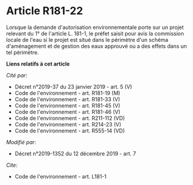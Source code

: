 # Article R181-22

Lorsque la demande d'autorisation environnementale porte sur un projet relevant du 1° de l'article L. 181-1, le préfet saisit
pour avis la commission locale de l'eau si le projet est situé dans le périmètre d'un schéma d'aménagement et de gestion des
eaux approuvé ou a des effets dans un tel périmètre.

**Liens relatifs à cet article**

_Cité par_:

  - Décret n°2019-37 du 23 janvier 2019 - art. 5 (V)
  - Code de l'environnement - art. R181-19 (M)
  - Code de l'environnement - art. R181-33 (V)
  - Code de l'environnement - art. R181-45 (V)
  - Code de l'environnement - art. R181-46 (V)
  - Code de l'environnement - art. R211-112 (VD)
  - Code de l'environnement - art. R214-23 (V)
  - Code de l'environnement - art. R555-14 (VD)

_Modifié par_:

  - Décret n°2019-1352 du 12 décembre 2019 - art. 7

_Cite_:

  - Code de l'environnement - art. L181-1
